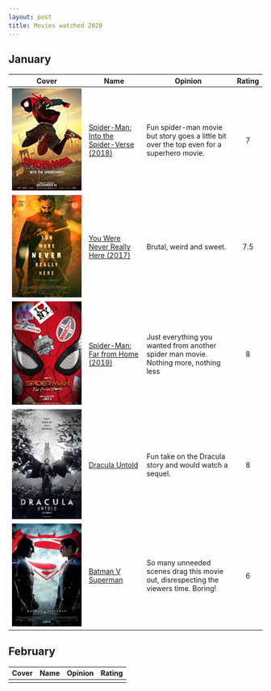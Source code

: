 ```yaml
---
layout: post
title: Movies watched 2020
---
```


## January

| Cover                                                                                            | Name                                                                                                | Opinion                                                                                   | Rating |
| --                                                                                               | --                                                                                                  | -------                                                                                   | :--:   |
| ![spider-man: into the spider verse](/assets/images/movies/spider-man-into-the-spider-verse.jpg) | [Spider-Man: Into the Spider-Verse (2018)](https://www.imdb.com/title/tt4633694/?ref_=nv_sr_srsg_0) | Fun spider-man movie but story goes a little bit over the top even for a superhero movie. | 7      |
| ![you where never really here](/assets/images/movies/you-where-never-really-here.jpg)            | [You Were Never Really Here (2017)](https://www.imdb.com/title/tt5742374/?ref_=nv_sr_srsg_0)        | Brutal, weird and sweet.                                                                  | 7.5    |
| ![spider-man: far from home](/assets/images/movies/spider-man-far-from-home.jpg)                 | [Spider-Man: Far from Home (2019)](https://www.imdb.com/title/tt6320628/?ref_=nv_sr_srsg_0)         | Just everything you wanted from another spider man movie. Nothing more, nothing less      | 8      |
| ![dracula untold](/assets/images/movies/dracula-untold.jpg)                                      | [Dracula Untold](https://www.imdb.com/title/tt0829150/?ref_=nv_sr_srsg_0)                           | Fun take on the Dracula story and would watch a sequel.                                   | 8      |
| ![batmen v superman](/assets/images/movies/batman-v-superman.jpg)                                | [Batman V Superman](https://www.imdb.com/title/tt2975590/?ref_=nv_sr_srsg_0)                        | So many unneeded scenes drag this movie out, disrespecting the viewers time. Boring!      | 6      |

## February
| Cover | Name | Opinion | Rating |
| --    | --   | ------- | :--:   |
|       |      |         |        |








